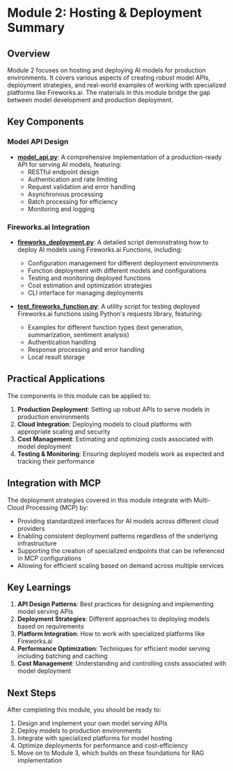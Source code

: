 # Module 2: Hosting & Deployment Summary

## Overview

Module 2 focuses on hosting and deploying AI models for production environments. It covers various aspects of creating robust model APIs, deployment strategies, and real-world examples of working with specialized platforms like Fireworks.ai. The materials in this module bridge the gap between model development and production deployment.

## Key Components

### Model API Design
- **[model_api.py](model_api.py)**: A comprehensive implementation of a production-ready API for serving AI models, featuring:
  - RESTful endpoint design
  - Authentication and rate limiting
  - Request validation and error handling
  - Asynchronous processing
  - Batch processing for efficiency
  - Monitoring and logging

### Fireworks.ai Integration
- **[fireworks_deployment.py](fireworks_deployment.py)**: A detailed script demonstrating how to deploy AI models using Fireworks.ai Functions, including:
  - Configuration management for different deployment environments
  - Function deployment with different models and configurations
  - Testing and monitoring deployed functions
  - Cost estimation and optimization strategies
  - CLI interface for managing deployments

- **[test_fireworks_function.py](test_fireworks_function.py)**: A utility script for testing deployed Fireworks.ai functions using Python's requests library, featuring:
  - Examples for different function types (text generation, summarization, sentiment analysis)
  - Authentication handling
  - Response processing and error handling
  - Local result storage

## Practical Applications

The components in this module can be applied to:

1. **Production Deployment**: Setting up robust APIs to serve models in production environments
2. **Cloud Integration**: Deploying models to cloud platforms with appropriate scaling and security
3. **Cost Management**: Estimating and optimizing costs associated with model deployment
4. **Testing & Monitoring**: Ensuring deployed models work as expected and tracking their performance

## Integration with MCP

The deployment strategies covered in this module integrate with Multi-Cloud Processing (MCP) by:

- Providing standardized interfaces for AI models across different cloud providers
- Enabling consistent deployment patterns regardless of the underlying infrastructure
- Supporting the creation of specialized endpoints that can be referenced in MCP configurations
- Allowing for efficient scaling based on demand across multiple services

## Key Learnings

1. **API Design Patterns**: Best practices for designing and implementing model serving APIs
2. **Deployment Strategies**: Different approaches to deploying models based on requirements
3. **Platform Integration**: How to work with specialized platforms like Fireworks.ai
4. **Performance Optimization**: Techniques for efficient model serving including batching and caching
5. **Cost Management**: Understanding and controlling costs associated with model deployment

## Next Steps

After completing this module, you should be ready to:

1. Design and implement your own model serving APIs
2. Deploy models to production environments
3. Integrate with specialized platforms for model hosting
4. Optimize deployments for performance and cost-efficiency
5. Move on to Module 3, which builds on these foundations for RAG implementation 